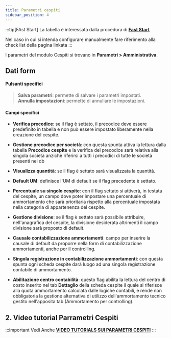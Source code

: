 ```yaml
---
title: Parametri cespiti
sidebar_position: 4
---
```


:::tip[FAst Start]
La tabella è interessata dalla procedura di [**Fast Start**](/docs/guide/fast-start)

Nel caso in cui si intenda configurare manualmente fare riferimento alla check list della pagina linkata
:::

I parametri del modulo Cespiti si trovano in **Parametri > Amministrativa**.

## Dati form

#### Pulsanti specifici

> **Salva parametri**: permette di salvare i parametri impostati.  
> **Annulla impostazioni**: permette di annullare le impostazioni.  

#### Campi specifici  

- **Verifica precodice**: se il flag è settato, il precodice deve essere predefinito in tabella e non può essere impostato liberamente nella creazione del cespite.

- **Gestione precodice per società**: con questa spunta attiva la lettura dalla tabella **Precodice cespite** e la verifica del precodice sarà relativa alla singola società anzichè riferirsi a tutti i precodici di tutte le società presenti nel db 
  
- **Visualizza quantità**: se il flag è settato sarà visualizzata la quantità.  

- **Default UM**: definisce l'UM di default se il flag precedente è settato.  

- **Percentuale su singolo cespite**: con il flag settato si attiverà, in testata del cespite, un campo dove poter impostare una percentuale di ammortamento che sarà prioritaria rispetto alla percentuale impostata nella categoria di appartenenza del cespite.  

- **Gestione divisione**: se il flag è settato sarà possibile attribuire, nell'anagrafica del cespite, la divisione desiderata altrimenti il campo divisione sarà proposto di default.  

- **Causale contabilizzazione ammortamenti**: campo per inserire la causale di default da proporre nella form di contabilizzazione ammortamenti, anche per il controlling.

- **Singola registrazione in contabilizzazione ammortamenti**: con questa spunta ogni scheda cespite darà luogo ad una singola registrazione contabile di ammortamento.

- **Abilitazione centro contabilità**: questo flag abilita la lettura del centro di costo inserito nel tab **Dettaglio** della scheda cespite il quale si riferisce alla quota ammortamento calcolata dalle logiche contabili, e rende non obbligatoria la gestione alternativa di utilizzo dell'ammortamento tecnico gestito nell'apposita tab (Ammortamento per controlling).

## 2. Video tutorial Parrametri Cespiti

:::important Vedi Anche
[**VIDEO TUTORIALS SUI PARAMETRI CESPITI**](/docs/video/finance/intro.md)
:::
